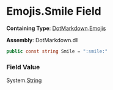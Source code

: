 # Emojis\.Smile Field

**Containing Type**: [DotMarkdown](../../README.md)\.[Emojis](../README.md)

**Assembly**: DotMarkdown\.dll

```csharp
public const string Smile = ":smile:"
```

### Field Value

System\.[String](https://docs.microsoft.com/en-us/dotnet/api/system.string)